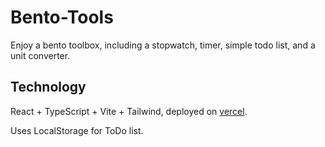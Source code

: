 # Bento-Tools

Enjoy a bento toolbox, including a stopwatch, timer, simple todo list, and a unit converter.

## Technology

React + TypeScript + Vite + Tailwind, deployed on [vercel](https://bento-tools.vercel.app/).

Uses LocalStorage for ToDo list.
